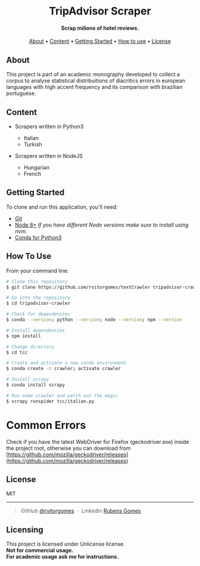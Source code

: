 
<h1 align="center">
  <br>
    TripAdvisor Scraper
  <br>
</h1>

<h4 align="center">Scrap milions of hotel reviews.</h4>

<p align="center">
  <a href="#about">About</a> •
  <a href="#content">Content</a> •
  <a href="#getting-started">Getting Started</a> •
  <a href="#how-to-use">How to use</a> •
  <a href="#license">License</a>
</p>

## About
<p>
  This project is part of an academic monography developed to collect a corpus to analyse statistical distribuitions of diacritics errors in european languages with high accent frequency and its comparison with brazilian portuguese.
</p>

## Content

* Scrapers written in Python3
  - Italian
  - Turkish
  
* Scrapers written in NodeJS
  - Hungarian
  - French

## Getting Started

To clone and run this application, you'll need: <br>
 - [Git](https://git-scm.com) <br>
 - [Node 8+](https://nodejs.org/en/download/)
*If you have different Node versions make sure to install using nvm.* <br>
 - [Conda for Python3](https://conda.io/docs/user-guide/install/index.html)


## How To Use
From your command line:

```bash
# Clone this repository
$ git clone https://github.com/rvitorgomes/textCrawler tripadvisor-crawler

# Go into the repository
$ cd tripadvisor-crawler

# Check for dependencies
$ conda --version; python --version; node --version; npm --version

# Install dependencies
$ npm install

# Change directory
$ cd tcc

# Create and activate a new conda environment
$ conda create -n crawler; activate crawler

# Install scrapy
$ conda install scrapy

# Run some crawler and watch out the magic
$ scrapy runspider tcc/italian.py
```

# Common Errors

Check if you have the latest WebDriver for Firefox (geckodriver.exe) inside the project root, otherwise you can download from [https://github.com/mozilla/geckodriver/releases](https://github.com/mozilla/geckodriver/releases)


## License

MIT

---
> GitHub [@rvitorgomes](https://github.com/rvitorgomes) &nbsp;&middot;&nbsp;
> Linkedin [Rubens Gomes](https://linkedin.com/rvitorgomes)


## Licensing

This project is licensed under Unlicense license. <br>
**Not for commercial usage.** <br>
**For academic usage ask me for instructions.** <br>

[issues]:https://github.com/rvitorgomes/textCrawler/issues/new

